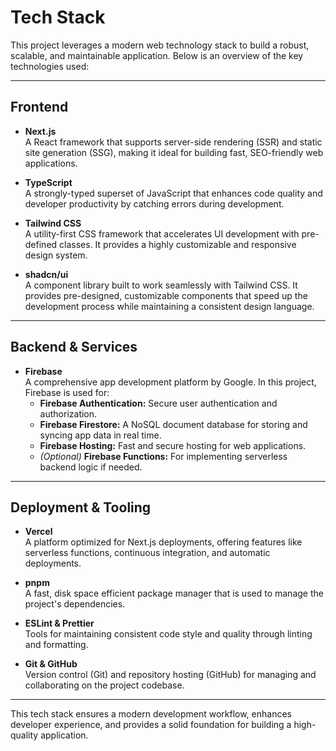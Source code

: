# Tech Stack

This project leverages a modern web technology stack to build a robust, scalable, and maintainable application. Below is an overview of the key technologies used:

---

## Frontend

- **Next.js**  
  A React framework that supports server-side rendering (SSR) and static site generation (SSG), making it ideal for building fast, SEO-friendly web applications.

- **TypeScript**  
  A strongly-typed superset of JavaScript that enhances code quality and developer productivity by catching errors during development.

- **Tailwind CSS**  
  A utility-first CSS framework that accelerates UI development with pre-defined classes. It provides a highly customizable and responsive design system.

- **shadcn/ui**  
  A component library built to work seamlessly with Tailwind CSS. It provides pre-designed, customizable components that speed up the development process while maintaining a consistent design language.

---

## Backend & Services

- **Firebase**  
  A comprehensive app development platform by Google. In this project, Firebase is used for:
  - **Firebase Authentication:** Secure user authentication and authorization.
  - **Firebase Firestore:** A NoSQL document database for storing and syncing app data in real time.
  - **Firebase Hosting:** Fast and secure hosting for web applications.
  - _(Optional)_ **Firebase Functions:** For implementing serverless backend logic if needed.

---

## Deployment & Tooling

- **Vercel**  
  A platform optimized for Next.js deployments, offering features like serverless functions, continuous integration, and automatic deployments.

- **pnpm**  
  A fast, disk space efficient package manager that is used to manage the project's dependencies.

- **ESLint & Prettier**  
  Tools for maintaining consistent code style and quality through linting and formatting.

- **Git & GitHub**  
  Version control (Git) and repository hosting (GitHub) for managing and collaborating on the project codebase.

---

This tech stack ensures a modern development workflow, enhances developer experience, and provides a solid foundation for building a high-quality application.
